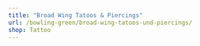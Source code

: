 ```yaml
---
title: "Broad Wing Tatoos & Piercings"
url: /bowling-green/broad-wing-tatoos-und-piercings/
shop: Tattoo
---
```

